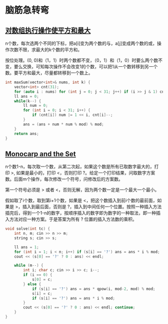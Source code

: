 # 脑筋急转弯

## [对数组执行操作使平方和最大](https://leetcode.cn/problems/apply-operations-on-array-to-maximize-sum-of-squares/description/)

n个数，每次选两个不同的下标，把a[i]变为两个数的与，a[j]变成两个数的或，操作次数不限，求最大的k个数的平方和。

按位处理。(0, 0)和（1，1）时两个数都不变，（0，1）和（1，0）时要么两个数不变，要么交换，可知每次操作不会改变1的个数，可以把1从一个数转移到另一个数。要平方和最大，尽量都转移到一个数上。

```cpp
int maxSum(vector<int>& nums, int k) {
    vector<int> cnt(31);
    for (auto i : nums) for (int j = 0; j < 31; j++) if (i >> j & 1) cnt[j]++;
    ll ans = 0;
    while(k--) {
        ll num = 0;
        for (int i = 0; i < 31; i++) {
            if (cnt[i]) num |= 1 << i, cnt[i]--;
        }
        ans = (ans + num * num % mod) % mod;
    }
    return ans;
}
```


## [Monocarp and the Set](https://codeforces.com/contest/1886/problem/D)

n个数1-n，每次取一个数，从第二次起，如果这个数是所有已取数字最大的，打印 $>$, 如果是最小的，打印 $<$，否则打印 $?$。给定一个打印结果，问取数字方案数。后面m个操作，每次修改一个符号，问修改后的方案数。

第一个符号必须是 $>$ 或者 $<$，否则无解，因为两个数一定是一个最大一个最小。

假如取了i个数，取到第i+1个数，如果是 $<$，把这个数插入到前i个数的最前面，如果是 $>$，插入到最后面，否则是 $?$，插入到中间任何一个位置。按照一种插入方法插完后，得到一个1-n的数字，按顺序插入的数字即为数字的一种取法，即一种插入方法对应一种方案。于是答案为所有 $?$ 位置的插入方法数的乘积。

```cpp
void solve(int tc) {
    int n, m; cin >> n >> m;
    string s; cin >> s;

    ll ans = 1;
    for (int i = 1; i < n; i++) if (s[i] == '?') ans = ans * i % mod;
    cout << (s[0] == '?' ? 0 : ans) << endl;

    while (m--) {
        int i; char c; cin >> i >> c; i--;
        if (i == 0) {
            s[0] = c;            
        } else {
            if (s[i] == '?') ans = ans * qpow(i, mod-2, mod) % mod;
            s[i] = c;
            if (s[i] == '?') ans = ans * i % mod;
        }
        cout << (s[0] == '?' ? 0 : ans) << endl; continue;
    }
}
```